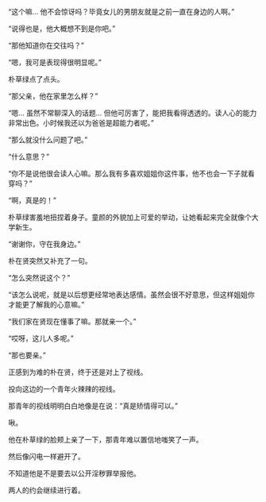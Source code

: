 “这个嘛… 他不会惊讶吗？毕竟女儿的男朋友就是之前一直在身边的人啊。”

“说得也是，他大概想不到是你吧。”

“那他知道你在交往吗？”

“嗯，我可是表现得很明显呢。”

朴草绿点了点头。

“那父亲，他在家里怎么样？”

“嗯… 虽然不常聊深入的话题… 但他可厉害了，能把我看得透透的。读人心的能力非常出色。小时候我还以为爸爸是超能力者呢。”

“那么就没什么问题了吧。”

“什么意思？”

“你不是说他很会读人心嘛。那么我有多喜欢姐姐你这件事，他不也会一下子就看穿吗？”

“啊，真是的！”

朴草绿害羞地扭捏着身子。童颜的外貌加上可爱的举动，让她看起来完全就像个大学新生。

“谢谢你，守在我身边。”

朴在贤突然又补充了一句。

“怎么突然说这个？”

“该怎么说呢，就是以后想更经常地表达感情。虽然会很不好意思，但这样姐姐你才能更了解我的心意嘛。”

“我们家在贤现在懂事了嘛。那就亲一个。”

“哎呀，这儿人多呢。”

“那也要亲。”

正感到为难的朴在贤，终于还是对上了视线。

投向这边的一个青年火辣辣的视线。

那青年的视线明明白白地像是在说：“真是矫情得可以。”

啾。

他在朴草绿的脸颊上亲了一下，那青年难以置信地嗤笑了一声。

然后像闪电一样避开了。

不知道他是不是要去以公开淫秽罪举报他。

两人的约会继续进行着。